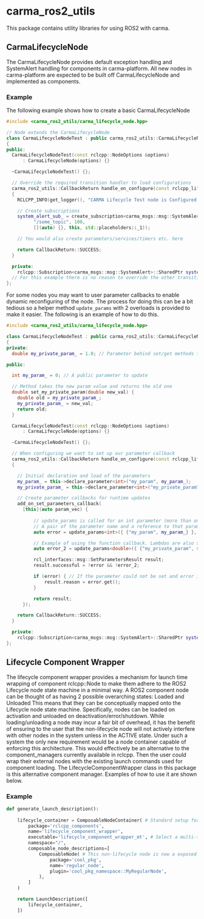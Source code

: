 # carma_ros2_utils

This package contains utility libraries for using ROS2 with carma.

## CarmaLifecycleNode

The CarmaLifecycleNode provides default exception handling and SystemAlert handling for components in carma-platform. All new nodes in carma-platform are expected to be built off CarmaLifecycleNode and implemented as components.

### Example

The following example shows how to create a basic CarmaLifecycleNode

```c++
#include <carma_ros2_utils/carma_lifecycle_node.hpp>

// Node extends the CarmaLifecycleNode
class CarmaLifecycleNodeTest : public carma_ros2_utils::CarmaLifecycleNode
{
public:
  CarmaLifecycleNodeTest(const rclcpp::NodeOptions &options)
      : CarmaLifecycleNode(options) {}

  ~CarmaLifecycleNodeTest() {};

  // Override the required transition handler to load configurations
  carma_ros2_utils::CallbackReturn handle_on_configure(const rclcpp_lifecycle::State & /*state*/) override
  {
    RCLCPP_INFO(get_logger(), "CARMA Lifecycle Test node is Configured!");

    // Create subscriptions
    system_alert_sub_ = create_subscription<carma_msgs::msg::SystemAlert>(
          "/some_topic", 100,
          [](auto) {}, this, std::placeholders::_1));

    // You would also create parameters/services/timers etc. here

    return CallbackReturn::SUCCESS;
  }

  private:
    rclcpp::Subscription<carma_msgs::msg::SystemAlert>::SharedPtr system_alert_sub_;
  // For this example there is no reason to override the other transition handlers
};
```

For some nodes you may want to user parameter callbacks to enable dynamic reconfiguring of the node.
The process for doing this can be a bit tedious so a helper method ```update_params``` with 2 overloads is provided to make it easier.
The following is an example of how to do this.

```c++
#include <carma_ros2_utils/carma_lifecycle_node.hpp>

class CarmaLifecycleNodeTest : public carma_ros2_utils::CarmaLifecycleNode
{
private:
  double my_private_param_ = 1.0; // Parameter behind set/get methods to update

public:

  int my_param_ = 0; // A public parameter to update

  // Method takes the new param value and returns the old one
  double set_my_private_param(double new_val) {
    double old = my_private_param_;
    my_private_param_ = new_val;
    return old;
  }

  CarmaLifecycleNodeTest(const rclcpp::NodeOptions &options)
      : CarmaLifecycleNode(options) {}

  ~CarmaLifecycleNodeTest() {};

  // When configuring we want to set up our parameter callback
  carma_ros2_utils::CallbackReturn handle_on_configure(const rclcpp_lifecycle::State & /*state*/) override
  {

    // Initial declaration and load of the parameters
    my_param_ = this->declare_parameter<int>("my_param", my_param_);
    my_private_param_ = this->declare_parameter<int>("my_private_param", my_private_param_);

    // Create parameter callbacks for runtime updates
    add_on_set_parameters_callback(
      [this](auto param_vec) {
          
          // update_params is called for an int parameter (more than one can be provided)
          // A pair of the parameter name and a reference to that parameter's variable are provided
          auto error = update_params<int>({ {"my_param", my_param_} }, param_vec);

          // Example of using the function callback. Lambdas are also supported
          auto error_2 = update_params<double>({ {"my_private_param", std::bind(&CarmaLifecycleNodeTest::set_my_private_param, this, std::placeholders::_1 )} }, param_vec);

          rcl_interfaces::msg::SetParametersResult result;
          result.successful = !error && !error_2;

          if (error) { // If the parameter could not be set and error is returned
              result.reason = error.get();
          }

          return result;
      });

    return CallbackReturn::SUCCESS;
  }

  private:
    rclcpp::Subscription<carma_msgs::msg::SystemAlert>::SharedPtr system_alert_sub_;
};
```

## Lifecycle Component Wrapper

The lifecycle component wrapper provides a mechanism for launch time wrapping of component rclcpp::Node to make them adhere to the ROS2 Lifecycle node state machine in a minimal way. A ROS2 component node can be thought of as having 2 possible overarching states: Loaded and Unloaded This means that they can be conceptually mapped onto the Lifecycle node state machine. Specifically, nodes can be loaded on activation and unloaded on deactivation/error/shutdown. While loading/unloading a node may incur a fair bit of overhead, it has the benefit of ensuring to the user that the non-lifecycle node will not actively interfere with other nodes in the system unless in the ACTIVE state. Under such a system the only new requirement would be a node container capable of enforcing this architecture. This would effectively be an alternative to the component_managers currently available in rclcpp. Then the user could wrap their external nodes with the existing launch commands used for component loading. The LifecycleComponentWrapper class in this package is this alternative component manager. Examples of how to use it are shown below.

### Example

```python
def generate_launch_description():
  
    lifecycle_container = ComposableNodeContainer( # Standard setup for using ROS2 components
        package='rclcpp_components',
        name='lifecycle_component_wrapper', 
        executable='lifecycle_component_wrapper_mt', # Select a multi-threaded (_mt) or single threaded (_st) wrapper lifecycle executable
        namespace="/",
        composable_node_descriptions=[
            ComposableNode( # This non-lifecycle node is now a exposed as a lifecycle node thanks to the wrapper
                package='cool_pkg',
                name='regular_node',
                plugin='cool_pkg_namespace::MyRegularNode',
            ),
        ]
    )

    return LaunchDescription([
        lifecycle_container,
    ])
```

